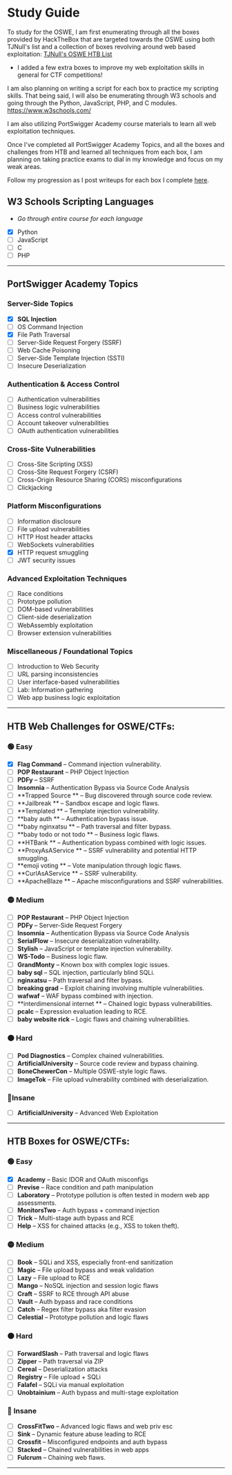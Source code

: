 # Study Guide
To study for the OSWE, I am first enumerating through all the boxes provided by HackTheBox that are targeted towards the OSWE using both TJNull's list and a collection of boxes revolving around web based exploitation:
[TJNull's OSWE HTB List](https://docs.google.com/spreadsheets/u/0/d/1dwSMIAPIam0PuRBkCiDI88pU3yzrqqHkDtBngUHNCw8/htmlview?pli=1#)
- I added a few extra boxes to improve my web exploitation skills in general for CTF competitions!

I am also planning on writing a script for each box to practice my scripting skills. That being said, I will also be enumerating through W3 schools and going through the Python, JavaScript, PHP, and C modules.
https://www.w3schools.com/

I am also utilizing PortSwigger Academy course materials to learn all web exploitation techniques.

Once I've completed all PortSwigger Academy Topics, and all the boxes and challenges from HTB and learned all techniques from each box, I am planning on taking practice exams to dial in my knowledge and focus on my weak areas.

Follow my progression as I post writeups for each box I complete [here](/Writeups/Hack%20The%20Box/).

## W3 Schools Scripting Languages 
- *Go through entire course for each language*
- [x] Python
- [ ] JavaScript
- [ ] C
- [ ] PHP

---

## PortSwigger Academy Topics
### **Server-Side Topics**
- [x] **SQL Injection**
- [ ] OS Command Injection
- [x] File Path Traversal
- [ ] Server-Side Request Forgery (SSRF)
- [ ] Web Cache Poisoning
- [ ] Server-Side Template Injection (SSTI)
- [ ] Insecure Deserialization

### Authentication & Access Control
- [ ] Authentication vulnerabilities
- [ ] Business logic vulnerabilities
- [ ] Access control vulnerabilities
- [ ] Account takeover vulnerabilities
- [ ] OAuth authentication vulnerabilities

### **Cross-Site Vulnerabilities**
- [ ] Cross-Site Scripting (XSS)
- [ ] Cross-Site Request Forgery (CSRF)
- [ ] Cross-Origin Resource Sharing (CORS) misconfigurations
- [ ] Clickjacking

### **Platform Misconfigurations**
- [ ] Information disclosure
- [ ] File upload vulnerabilities
- [ ] HTTP Host header attacks
- [ ] WebSockets vulnerabilities
- [x] HTTP request smuggling
- [ ] JWT security issues

### **Advanced Exploitation Techniques**
- [ ] Race conditions
- [ ] Prototype pollution
- [ ] DOM-based vulnerabilities
- [ ] Client-side deserialization
- [ ] WebAssembly exploitation
- [ ] Browser extension vulnerabilities

### **Miscellaneous / Foundational Topics**
- [ ] Introduction to Web Security
- [ ] URL parsing inconsistencies
- [ ] User interface-based vulnerabilities
- [ ] Lab: Information gathering
- [ ] Web app business logic exploitation

---
## HTB Web Challenges for OSWE/CTFs:
### 🟢 Easy
- [x] **Flag Command** – Command injection vulnerability.
- [ ] **POP Restaurant** – PHP Object Injection
- [ ] **PDFy** – SSRF
- [ ] **Insomnia** – Authentication Bypass via Source Code Analysis
- [ ] **Trapped Source ** – Bug discovered through source code review.
- [ ] **Jailbreak ** – Sandbox escape and logic flaws.
- [ ] **Templated ** – Template injection vulnerability.
- [ ] **baby auth ** – Authentication bypass issue.
- [ ] **baby nginxatsu ** – Path traversal and filter bypass.
- [ ] **baby todo or not todo ** – Business logic flaws.
- [ ] **HTBank ** – Authentication bypass combined with logic issues.
- [ ] **ProxyAsAService ** – SSRF vulnerability and potential HTTP smuggling.
- [ ] **emoji voting ** – Vote manipulation through logic flaws.
- [ ] **CurlAsAService ** – SSRF vulnerability.
- [ ] **ApacheBlaze ** – Apache misconfigurations and SSRF vulnerabilities.
### 🟡 Medium
- [ ] **POP Restaurant** – PHP Object Injection
- [ ] **PDFy** – Server-Side Request Forgery
- [ ] **Insomnia** – Authentication Bypass via Source Code Analysis
- [ ] **SerialFlow** – Insecure deserialization vulnerability.
- [ ] **Stylish** – JavaScript or template injection vulnerability.
- [ ] **WS-Todo** – Business logic flaw.
- [ ] **GrandMonty** – Known box with complex logic issues.
- [ ] **baby sql** – SQL injection, particularly blind SQLi.
- [ ] **nginxatsu** – Path traversal and filter bypass.
- [ ] **breaking grad** – Exploit chaining involving multiple vulnerabilities.
- [ ] **wafwaf** – WAF bypass combined with injection.
- [ ] **interdimensional internet ** – Chained logic bypass vulnerabilities.
- [ ] **pcalc** – Expression evaluation leading to RCE.
- [ ] **baby website rick** – Logic flaws and chaining vulnerabilities.
### 🟠 Hard
- [ ] **Pod Diagnostics** – Complex chained vulnerabilities.
- [ ] **ArtificialUniversity** – Source code review and bypass chaining.
- [ ] **BoneChewerCon** – Multiple OSWE-style logic flaws.
- [ ] **ImageTok** – File upload vulnerability combined with deserialization.
### 🔴Insane
- [ ] **ArtificialUniversity** – Advanced Web Exploitation

---
## HTB Boxes for OSWE/CTFs:
### 🟢 **Easy**
- [x] **Academy** – Basic IDOR and OAuth misconfigs
- [ ] **Previse** – Race condition and path manipulation
- [ ] **Laboratory** – Prototype pollution is often tested in modern web app assessments.
- [ ] **MonitorsTwo** – Auth bypass + command injection
- [ ] **Trick** – Multi-stage auth bypass and RCE
- [ ] **Help** – XSS for chained attacks (e.g., XSS to token theft).

### 🟡 **Medium**
- [ ] **Book** – SQLi and XSS, especially front-end sanitization
- [ ] **Magic** – File upload bypass and weak validation
- [ ] **Lazy** – File upload to RCE
- [ ] **Mango** – NoSQL injection and session logic flaws
- [ ] **Craft** – SSRF to RCE through API abuse
- [ ] **Vault** – Auth bypass and race conditions
- [ ] **Catch** – Regex filter bypass aka filter evasion
- [ ] **Celestial** – Prototype pollution and logic flaws
### 🟠 **Hard**
- [ ] **ForwardSlash** – Path traversal and logic flaws
- [ ] **Zipper** – Path traversal via ZIP
- [ ] **Cereal** – Deserialization attacks
- [ ] **Registry** – File upload + SQLi
- [ ] **Falafel** – SQLi via manual exploitation
- [ ] **Unobtainium** – Auth bypass and multi-stage exploitation
### 🔴 **Insane**
- [ ] **CrossFitTwo** – Advanced logic flaws and web priv esc
- [ ] **Sink** – Dynamic feature abuse leading to RCE
- [ ] **Crossfit** – Misconfigured endpoints and auth bypass
- [ ] **Stacked** – Chained vulnerabilities in web apps
- [ ] **Fulcrum** – Chaining web flaws.

---
